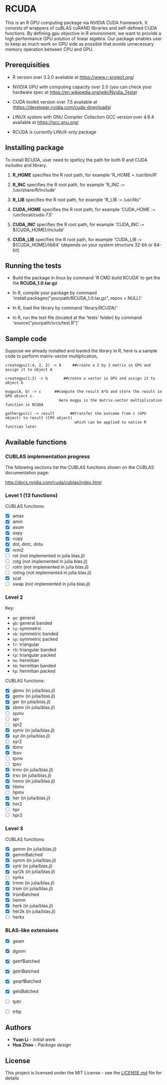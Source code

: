 # RCUDA

This is an R GPU computing package via NVIDIA CUDA framework. It consists of wrappers of cuBLAS cuRAND libraries and self-defined CUDA functions. By defining gpu objective in R environment, we want to provide a high performance GPU solution of linear algebra. Our package enables user to keep as much work on GPU side as possible that avoids unnecessary memory operation between CPU and GPU.
 
## Prerequisities

* R version over 3.2.0 available at https://www.r-project.org/

* NVIDIA GPU with computing capacity over 2.0 (you can check your hardware spec at https://en.wikipedia.org/wiki/Nvidia_Tesla)

* CUDA toolkit version over 7.5 available at (https://developer.nvidia.com/cuda-downloads)

* LINUX system with GNU Compiler Collection GCC version over 4.8.4 available at https://gcc.gnu.org/

* RCUDA is currently LINUX-only package


## Installing package
To install RCUDA, user need to speficy the path for both R and CUDA includes and library.

1. **R_HOME** specifies the R root path, for example 'R_HOME = /usr/bin/R' 

2. **R_INC** specifies the R root path, for example 'R_INC := /usr/share/R/include'

3. **R_LIB** specifies the R root path, for example 'R_LIB := /usr/lib/' 

4. **CUDA_HOME** specifies the R root path, for example 'CUDA_HOME := /usr/local/cuda-7.5'

5. **CUDA_INC** specifies the R root path, for example 'CUDA_INC := $(CUDA_HOME)/include'

6. **CUDA_LIB** specifies the R root path, for example 'CUDA_LIB := $(CUDA_HOME)/lib64' (depends on your system structure 32-bit or 64-bit)



## Running the tests
* Build the package in linux by command 'R CMD build RCUDA' to get the file **RCUDA_1.0.tar.gz**

* In R, compile your package by command 'install.packages("yourpath/RCUDA_1.0.tar.gz", repos = NULL)'

* In R, load the library by command 'library(RCUDA)'

* In R, run the test file (located at the 'tests' folder) by command 'source("yourpath/srcs/test.R")'


## Sample code
Suppose we already installed and loaded the library in R, here is a sample code to perform matrix-vector multiplication,
```{r} 
creategpu(1:4, 2, 2) -> A     ##create a 2 by 2 matrix in GPU and assign it to object A

creategpu(1:2) -> b       ##create a vector in GPU and assign it to object b

mvgpu(A, b) -> c      ##compute the result A*b and store the result in GPU object c. 
                        Here mvgpu is the matrix-vector multiplication function in RCUDA
                        
gathergpu(c) -> result       ##transfer the outcome from c (GPU object) to result (CPU object) 
                               which can be applied to native R function later
```


## Available functions
### CUBLAS implementation progress

The following sections list the CUBLAS functions shown on the CUBLAS
documentation page:

http://docs.nvidia.com/cuda/cublas/index.html

### Level 1 (13 functions)

CUBLAS functions:

* [x] amax
* [x] amin
* [x] asum
* [x] axpy
* [x] copy
* [x] dot, dotc, dotu
* [x] nrm2
* [ ] rot (not implemented in julia blas.jl)
* [ ] rotg (not implemented in julia blas.jl)
* [ ] rotm (not implemented in julia blas.jl)
* [ ] rotmg (not implemented in julia blas.jl)
* [x] scal
* [ ] swap (not implemented in julia blas.jl)

### Level 2

Key:
* `ge`: general
* `gb`: general banded
* `sy`: symmetric
* `sb`: symmetric banded
* `sp`: symmetric packed
* `tr`: triangular
* `tb`: triangular banded
* `tp`: triangular packed
* `he`: hermitian
* `hb`: hermitian banded
* `hp`: hermitian packed

CUBLAS functions:

* [x] gbmv (in julia/blas.jl)
* [x] gemv (in julia/blas.jl)
* [x] ger (in julia/blas.jl)
* [x] sbmv (in julia/blas.jl)
* [ ] spmv
* [ ] spr
* [ ] spr2
* [x] symv (in julia/blas.jl)
* [x] syr (in julia/blas.jl)
* [ ] syr2
* [x] tbmv
* [x] tbsv
* [ ] tpmv
* [ ] tpsv
* [x] trmv (in julia/blas.jl)
* [x] trsv (in julia/blas.jl)
* [x] hemv (in julia/blas.jl)
* [x] hbmv
* [ ] hpmv
* [x] her (in julia/blas.jl)
* [x] her2
* [ ] hpr
* [ ] hpr2

### Level 3

CUBLAS functions:

* [x] gemm (in julia/blas.jl)
* [x] gemmBatched
* [x] symm (in julia/blas.jl)
* [x] syrk (in julia/blas.jl)
* [x] syr2k (in julia/blas.jl)
* [ ] syrkx
* [x] trmm (in julia/blas.jl)
* [x] trsm (in julia/blas.jl)
* [x] trsmBatched
* [x] hemm
* [x] herk (in julia/blas.jl)
* [x] her2k (in julia/blas.jl)
* [ ] herkx

### BLAS-like extensions

* [x] geam
* [x] dgmm
* [x] getrfBatched
* [x] getriBatched
* [x] geqrfBatched
* [x] gelsBatched
* [ ] tpttr
* [ ] trttp


## Authors

* **Yuan Li** - *Initial work* 
* **Hua Zhou** - *Package design*
 

## License

This project is licensed under the MIT License - see the [LICENSE.md](LICENSE.md) file for details

 
